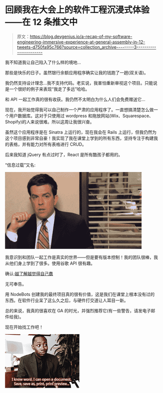 # 回顾我在大会上的软件工程沉浸式体验——在 12 条推文中

> 原文：<https://blog.devgenius.io/a-recap-of-my-software-engineering-immersive-experience-at-general-assembly-in-12-tweets-d750fa95c766?source=collection_archive---------3----------------------->

我不知道我让自己陷入了什么样的境地…

那些是快乐的日子。虽然银行余额应用程序确实让我的钱跑了一趟(双关语)。

我仍然支持设计理念…我不支持代码。老实说，我害怕重新审视这个项目。只能说是一个很好的例子来表现“我走了多远”哈哈。

和 API 一起工作真的很有收获。我仍然不太明白为什么人们会免费赠送它…

现在，我开始觉得我可以自己制作一个严肃的应用程序了。一直想搞清楚怎么做一个用户数据库。这对于只使用过 wordpress 和拖放网站(Wix、Squarespace、Shopify)的人来说很难。所以这周让我很兴奋。

虽然这个应用程序是在 Sinatra 上运行的，现在我会在 Rails 上运行，但我仍然为这个项目感到非常自豪！我实现了我在课堂上学到的所有东西，坚持专注于构建我的表格，并有能力对所有表格进行 CRUD。

后来我知道 jQuery 有点过时了，React 是所有酷孩子都用的。

“信息过载”又名:

![](img/afe9328ff90797f519d7a71f6594d03a.png)

我意识到和团队一起工作是真实的世界——但是要有版本控制！我的团队很棒，我从他们身上学到了很多。使用谷歌 API 很有趣。

确认:[越了解越觉得自己蠢](https://www.psychologytoday.com/us/blog/thinking-about-kids/201208/the-more-i-know-the-stupider-i-feel)

无可奉告。

用 NodeBots 创建我的最终项目真的很有价值，这是我们在课堂上根本没有过的东西。在软件行业呆了这么久之后，与硬件打交道让人耳目一新。

总的来说，我真的很喜欢在 GA 的时光，并强烈推荐它(有一些警告，请发电子邮件给我)。

现在开始找工作吧！

![](img/d10e11a39ed11d9cc2f6a816072c69b9.png)
